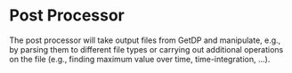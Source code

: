# Post Processor

The post processor will take output files from GetDP and manipulate, e.g.,
by parsing them to different file types or carrying out additional operations
on the file (e.g., finding maximum value over time, time-integration, ...). 
